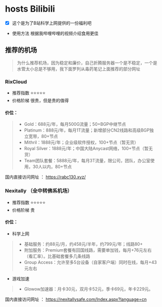 # hosts Bilibili
- [x] 这个是为了B站科学上网提供的一份福利吧

- 使用方法
根据我哔哩哔哩的视频介绍食用更佳

## 推荐的机场
> 为什么推荐机场，因为稳定和廉价，自己折腾服务器一个是不稳定，一个是水管太小总是不够用，我下面罗列从毒药笔记上面推荐的部分网址

### RixCloud 
- 推荐指数 ⭐⭐⭐⭐⭐
- 价格阶梯 很贵，但是贵的值得

#### 价位：
> - Gold：688元/年，每月500G流量；50+BGP中继节点
>  - Platinum：888元/年，每月1T流量；新增部分CN2线路和高级BGP独立宽带，80+节点
>  - Mithril：1888元/年；企业级软件授权，100+节点（暂无货）
>  - Royal Silver：1888元/年；中国大陆Anycast网络，100+节点（暂无货）
>  - Team团队套餐：5888元/年，每月3T流量，限公司，团队，办公室使用，30人以内，80+节点

国内直接访问网址 ： https://rabc130.xyz/

### Nexitally （全中转佛系机场）
- 推荐指数 ⭐⭐⭐⭐⭐
- 价格阶梯 贵 

#### 价位：
- 科学上网
> - 基础服务：约88元/月，约458元/半年，约799元/年；线路80+
> - 附加服务：Premium套餐有回国线路，需要单加钱，每月+76元左右（看汇率）。比基础套餐多几条线路
> - Group Access：允许至多5台设备（自家客户端）同时在线，每月+43元左右
- 游戏加速
> - Glowow加速器：月卡30元，双月卡52元，季卡69元，年卡229元。

国内直接访问网址 ： https://nexitallysafe.com/Index.aspx?language=cn
